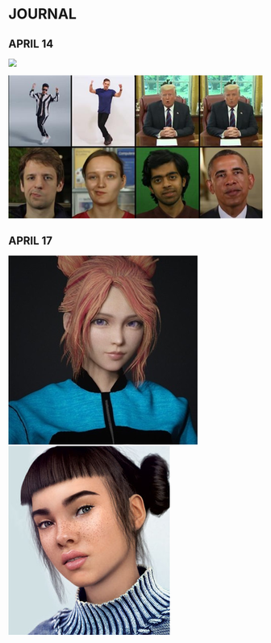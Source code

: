 # JOURNAL

## APRIL 14

![](images/eternitykpop.jpg)


![](images/deepfake.jpg)

## APRIL 17

![](images/codemiko.jpg)
![](images/lilmiquela.jpg)
